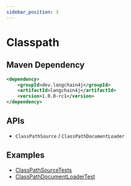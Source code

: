 ```yaml
---
sidebar_position: 3
---
```


# Classpath

## Maven Dependency

```xml
<dependency>
    <groupId>dev.langchain4j</groupId>
    <artifactId>langchain4j</artifactId>
    <version>1.0.0-rc1</version>
</dependency>
```


## APIs

- `ClassPathSource` / `ClassPathDocumentLoader`

## Examples

- [ClassPathSourceTests](https://github.com/langchain4j/langchain4j/blob/main/langchain4j/src/test/java/dev/langchain4j/data/document/source/ClassPathSourceTests.java)
- [ClassPathDocumentLoaderTest](https://github.com/langchain4j/langchain4j/blob/main/langchain4j/src/test/java/dev/langchain4j/data/document/loader/ClassPathDocumentLoaderTest.java)
